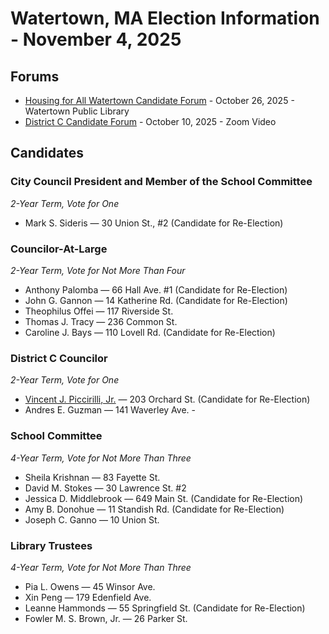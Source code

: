# Watertown, MA Election Information - November 4, 2025 

## Forums

- [Housing for All Watertown Candidate Forum](https://www.housingforallwatertown.org/elections) - October 26, 2025 - Watertown Public Library
- [District C Candidate Forum](https://www.watertownmanews.com/2025/10/10/watch-the-video-from-the-district-c-councilor-candidate-forum/) - October 10, 2025 - Zoom Video

## Candidates

### City Council President and Member of the School Committee
*2-Year Term, Vote for One*
- Mark S. Sideris — 30 Union St., #2 (Candidate for Re-Election)

### Councilor-At-Large
*2-Year Term, Vote for Not More Than Four*
- Anthony Palomba — 66 Hall Ave. #1 (Candidate for Re-Election)
- John G. Gannon — 14 Katherine Rd. (Candidate for Re-Election)
- Theophilus Offei — 117 Riverside St.
- Thomas J. Tracy — 236 Common St.
- Caroline J. Bays — 110 Lovell Rd. (Candidate for Re-Election)

### District C Councilor
*2-Year Term, Vote for One*
- [Vincent J. Piccirilli, Jr.](https://www.facebook.com/vincent.piccirilli/) — 203 Orchard St. (Candidate for Re-Election)
- Andres E. Guzman — 141 Waverley Ave. - 

### School Committee
*4-Year Term, Vote for Not More Than Three*
- Sheila Krishnan — 83 Fayette St.
- David M. Stokes — 30 Lawrence St. #2
- Jessica D. Middlebrook — 649 Main St. (Candidate for Re-Election)
- Amy B. Donohue — 11 Standish Rd. (Candidate for Re-Election)
- Joseph C. Ganno — 10 Union St.

### Library Trustees
*4-Year Term, Vote for Not More Than Three*
- Pia L. Owens — 45 Winsor Ave.
- Xin Peng — 179 Edenfield Ave.
- Leanne Hammonds — 55 Springfield St. (Candidate for Re-Election)
- Fowler M. S. Brown, Jr. — 26 Parker St.
